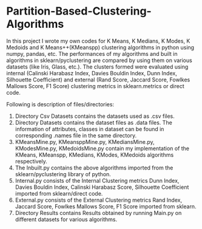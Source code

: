 # Partition-Based-Clustering-Algorithms

In this project I wrote my own codes for K Means, K Medians, K Modes, K Medoids and K Means++(KMeanspp) clustering algorithms in python using numpy, pandas, etc.
The performances of my algorithms and built in algorithms in sklearn/pyclustering are compared by using them on various datasets (like Iris, Glass, etc.).
The clusters formed were evaluated using internal (Calinski Harabasz Index, Davies Bouldin Index, Dunn Index, Silhouette Coefficient) and external (Rand Score, Jaccard Score, Fowlkes Mallows Score, F1 Score) clustering metrics in sklearn.metrics or direct code.

Following is description of files/directories:
1. Directory Csv Datasets contains the datasets used as .csv files.
2. Directory Datasets contains the dataset files as .data files. The information of attributes, classes in dataset can be found in corresponding .names file in the same directory.
3. KMeansMine.py, KMeansppMine.py, KMediansMine.py, KModesMine.py, KMedoidsMine.py contain my implementation of the KMeans, KMeanspp, KMedians, KModes, KMedoids algorithms respectively.
4. The Inbuilt.py contains the above algorithms imported from the sklearn/pyclustering library of python.
5. Internal.py consists of the Internal Clustering metrics Dunn Index, Davies Bouldin Index, Calinski Harabasz Score, Silhouette Coefficient imported from sklearn/direct code.
6. External.py consists of the External Clustering metrics Rand Index, Jaccard Score, Fowlkes Mallows Score, F1 Score imported from sklearn.
7. Directory Results contains Results obtained by running Main.py on different datasets for various algorithms.
